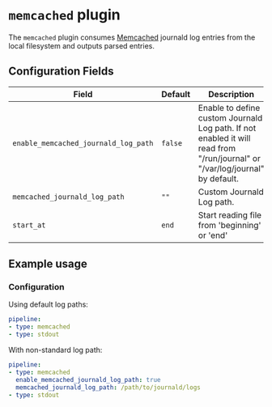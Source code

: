 # `memcached` plugin

The `memcached` plugin consumes [Memcached](https://memcached.org/) journald log entries from the local filesystem and outputs parsed entries.

## Configuration Fields

| Field | Default | Description |
| --- | --- | --- |
| `enable_memcached_journald_log_path` | `false` | Enable to define custom Journald Log path. If not enabled it will read from "/run/journal" or "/var/log/journal" by default. |
| `memcached_journald_log_path` | `""` | Custom Journald Log path. |
| `start_at` | `end` | Start reading file from 'beginning' or 'end' |

## Example usage

### Configuration

Using default log paths:

```yaml
pipeline:
- type: memcached
- type: stdout

```

With non-standard log path:

```yaml
pipeline:
- type: memcached
  enable_memcached_journald_log_path: true
  memcached_journald_log_path: /path/to/journald/logs
- type: stdout

```
